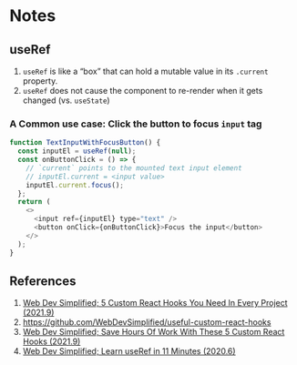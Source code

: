 # Notes

## useRef

1. `useRef` is like a “box” that can hold a mutable value in its `.current` property.
2. `useRef` does not cause the component to re-render when it gets changed (vs. `useState`)

### A Common use case: Click the button to focus `input` tag

```javascript
function TextInputWithFocusButton() {
  const inputEl = useRef(null);
  const onButtonClick = () => {
    // `current` points to the mounted text input element
    // inputEl.current = <input value>
    inputEl.current.focus();
  };
  return (
    <>
      <input ref={inputEl} type="text" />
      <button onClick={onButtonClick}>Focus the input</button>
    </>
  );
}
```

## References

1. [Web Dev Simplified; 5 Custom React Hooks You Need In Every Project (2021.9)](https://youtu.be/0c6znExIqRw)
2. https://github.com/WebDevSimplified/useful-custom-react-hooks
3. [Web Dev Simplified; Save Hours Of Work With These 5 Custom React Hooks (2021.9)](https://youtu.be/vrIxu-kfAUo)
4. [Web Dev Simplified; Learn useRef in 11 Minutes (2020.6)](https://youtu.be/t2ypzz6gJm0)
